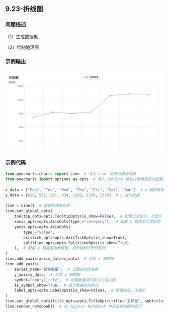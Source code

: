 ## 9.23-折线图

### 问题描述

（1）生成数据集

（2）绘制地理图

### 示例输出

<img src="https://github.com/jm199504/Python-Exercises/blob/master/9-%E7%BB%98%E5%88%B6%E5%9B%BE%E8%A1%A8%EF%BC%88pyecharts%EF%BC%89/9.23-%E6%8A%98%E7%BA%BF%E5%9B%BE/Figure_1.jpg?raw=true" style="zoom:80%;" />

### 示例代码

```python
from pyecharts.charts import Line  # 导入 Line 类来创建折线图
from pyecharts import options as opts  # 导入 options 模块以使用图表的配置选项

x_data = ["Mon", "Tue", "Wed", "Thu", "Fri", "Sat", "Sun"]  # x 轴的数据
y_data = [820, 932, 901, 934, 1290, 1330, 1320]  # y 轴的数据

line = Line()  # 创建折线图实例
line.set_global_opts(
    tooltip_opts=opts.TooltipOpts(is_show=False),  # 配置工具提示，不显示
    xaxis_opts=opts.AxisOpts(type_="category"),  # 配置 x 轴类型为类别型
    yaxis_opts=opts.AxisOpts(
        type_="value",
        axistick_opts=opts.AxisTickOpts(is_show=True),
        splitline_opts=opts.SplitLineOpts(is_show=True),
    ),  # 配置 y 轴类型为数值型，显示轴标记和分割线
)
line.add_xaxis(xaxis_data=x_data)  # 添加 x 轴数据
line.add_yaxis(
    series_name="销售数量",  # 设置系列的名称
    y_axis=y_data,  # 添加 y 轴数据
    symbol="emptyCircle",  # 设置数据点的样式为空心圆
    is_symbol_show=True,  # 显示数据点的样式
    label_opts=opts.LabelOpts(is_show=False),  # 配置标签，不显示
)
line.set_global_opts(title_opts=opts.TitleOpts(title="主标题", subtitle="副标题"))  # 设置图表的标题和副标题
line.render_notebook()  # 在 Jupyter Notebook 中渲染折线图并显示
```